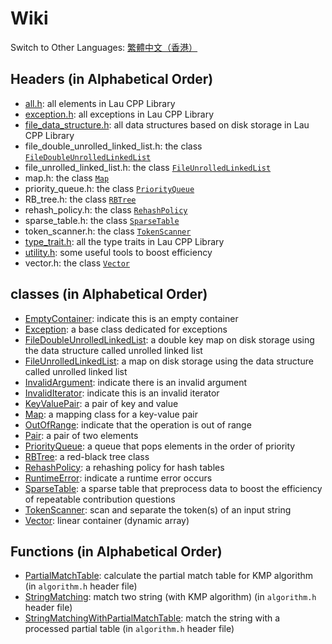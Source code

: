 # Wiki

Switch to Other Languages: [繁體中文（香港）](wiki_main_zh.md)

## Headers (in Alphabetical Order)
- [all.h](wiki/all_en.md): all elements in Lau CPP Library
- [exception.h](wiki/exception_en.md): all exceptions in Lau CPP Library
- [file_data_structure.h](wiki/file_data_structure_en.md): all data
  structures based on disk storage in Lau CPP Library
- file_double_unrolled_linked_list.h: the class
  [`FileDoubleUnrolledLinkedList`](wiki/file_double_unrolled_linked_list_en.md)
- file_unrolled_linked_list.h: the class
  [`FileUnrolledLinkedList`](wiki/file_unrolled_linked_list_en.md)
- map.h: the class [`Map`](wiki/map_en.md)
- priority_queue.h: the class [`PriorityQueue`](wiki/priority_queue_en.md)
- RB_tree.h: the class [`RBTree`](wiki/RB_tree_en.md)
- rehash_policy.h: the class [`RehashPolicy`](wiki/rehash_policy_en.md)
- sparse_table.h: the class [`SparseTable`](wiki/sparse_table_en.md)
- token_scanner.h: the class [`TokenScanner`](wiki/token_scanner_en.md)
- [type_trait.h](wiki/type_trait_en.md): all the type traits in Lau CPP Library
- [utility.h](wiki/utility_en.md): some useful tools to boost efficiency
- vector.h: the class [`Vector`](wiki/vector_en.md)

## classes (in Alphabetical Order)
- [EmptyContainer](wiki/exception_en.md): indicate this is an empty container
- [Exception](wiki/exception_en.md): a base class dedicated for exceptions
- [FileDoubleUnrolledLinkedList](wiki/file_double_unrolled_linked_list_en.md):
  a double key map on disk storage using the data structure called unrolled
  linked list
- [FileUnrolledLinkedList](wiki/file_unrolled_linked_list_en.md):
  a map on disk storage using the data structure called unrolled linked list
- [InvalidArgument](wiki/exception_en.md): indicate there is an invalid argument
- [InvalidIterator](wiki/exception_en.md): indicate this is an invalid iterator
- [KeyValuePair](wiki/key_value_pair_en.md): a pair of key and value
- [Map](wiki/map_en.md): a mapping class for a key-value pair
- [OutOfRange](wiki/exception_en.md): indicate that the operation is out of
  range
- [Pair](wiki/pair_en.md): a pair of two elements
- [PriorityQueue](wiki/priority_queue_en.md): a queue that pops elements in the
  order of priority
- [RBTree](wiki/RB_tree_en.md): a red-black tree class
- [RehashPolicy](wiki/rehash_policy_en.md): a rehashing policy for hash tables
- [RuntimeError](wiki/exception_en.md): indicate a runtime error occurs
- [SparseTable](wiki/sparse_table_en.md): a sparse table that preprocess data
  to boost the efficiency of repeatable contribution questions
- [TokenScanner](wiki/token_scanner_en.md): scan and separate the token(s) of
  an input string
- [Vector](wiki/vector_en.md): linear container (dynamic array)

## Functions (in Alphabetical Order)
- [PartialMatchTable](wiki/algorithm_en.md#PartialMatchTable): calculate
  the partial match table for KMP algorithm (in `algorithm.h` header file)
- [StringMatching](wiki/algorithm_en.md#StringMatching): match two string
  (with KMP algorithm) (in `algorithm.h` header file)
- [StringMatchingWithPartialMatchTable](wiki/algorithm_en.md#StringMatchingWithPartialMatchTable):
  match the string with a processed partial table (in `algorithm.h` header file)
